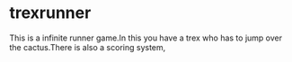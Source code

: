# trexrunner
This is a infinite runner game.In this you have a trex who has to jump over the cactus.There is also a scoring system,
